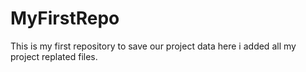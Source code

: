 # MyFirstRepo
This is my first repository to save our project data
here i added all my project replated files.
